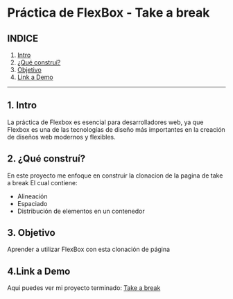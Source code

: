 # Práctica de FlexBox - Take a break

## **INDICE** ##

1. [Intro](#)
2. [¿Qué construí?](#)
3. [Objetivo](#)
4. [Link a Demo](#)

****
## 1. Intro
La práctica de Flexbox es esencial para desarrolladores web, ya que Flexbox es una de las tecnologías de diseño más importantes en la creación de diseños web modernos y flexibles.

## 2. ¿Qué construí?
En este proyecto me enfoque en construir la clonacion de la pagina de take a break
El cual contiene:
* Alineación
* Espaciado
* Distribución de elementos en un contenedor

## 3. Objetivo
Aprender a utilizar FlexBox con esta clonación de página

## 4.Link a Demo
Aqui puedes ver mi proyecto terminado: [Take a break](#)
